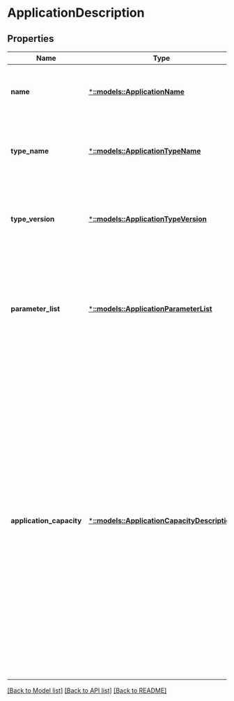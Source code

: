 # ApplicationDescription

## Properties
Name | Type | Description | Notes
------------ | ------------- | ------------- | -------------
**name** | [***::models::ApplicationName**](ApplicationName.md) | The name of the application, including the &#39;fabric:&#39; URI scheme. | [default to null]
**type_name** | [***::models::ApplicationTypeName**](ApplicationTypeName.md) | The application type name as defined in the application manifest. | [default to null]
**type_version** | [***::models::ApplicationTypeVersion**](ApplicationTypeVersion.md) | The version of the application type as defined in the application manifest. | [default to null]
**parameter_list** | [***::models::ApplicationParameterList**](ApplicationParameterList.md) | List of application parameters with overridden values from their default values specified in the application manifest. | [optional] [default to null]
**application_capacity** | [***::models::ApplicationCapacityDescription**](ApplicationCapacityDescription.md) | Describes capacity information for services of this application. This description can be used for describing the following. - Reserving the capacity for the services on the nodes - Limiting the total number of nodes that services of this application can run on - Limiting the custom capacity metrics to limit the total consumption of this metric by the services of this application | [optional] [default to null]

[[Back to Model list]](../README.md#documentation-for-models) [[Back to API list]](../README.md#documentation-for-api-endpoints) [[Back to README]](../README.md)


